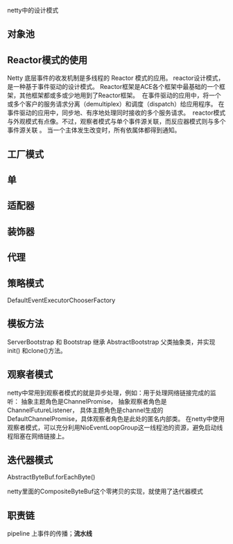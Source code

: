 netty中的设计模式
## 对象池

## Reactor模式的使用

Netty 底层事件的收发机制是多线程的 Reactor 模式的应用。
reactor设计模式，是一种基于事件驱动的设计模式。
Reactor框架是ACE各个框架中最基础的一个框架，其他框架都或多或少地用到了Reactor框架。 
在事件驱动的应用中，将一个或多个客户的服务请求分离（demultiplex）和调度（dispatch）给应用程序。
在事件驱动的应用中，同步地、有序地处理同时接收的多个服务请求。 
reactor模式与外观模式有点像。不过，观察者模式与单个事件源关联，而反应器模式则与多个事件源关联 。
当一个主体发生改变时，所有依属体都得到通知。

## 工厂模式

## 单

## 适配器

## 装饰器

## 代理

## 策略模式
DefaultEventExecutorChooserFactory 

## 模板方法
ServerBootstrap 和 Bootstrap 继承 AbstractBootstrap 父类抽象类，并实现init() 和clone()方法。

## 观察者模式
netty中常用到观察者模式的就是异步处理，例如：用于处理网络链接完成的监听：
抽象主题角色是ChannelPromise， 抽象观察者角色是ChannelFutureListener，
具体主题角色是channel生成的DefaultChannelPromise，具体观察者角色是此处的匿名内部类。
在netty中使用观察者模式，可以充分利用NioEventLoopGroup这一线程池的资源，避免启动线程阻塞在网络链接上。

## 迭代器模式
AbstractByteBuf.forEachByte()

netty里面的CompositeByteBuf这个零拷贝的实现，就使用了迭代器模式

## 职责链
pipeline 上事件的传播；**流水线**
